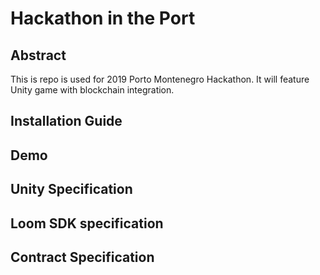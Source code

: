 # Hackathon in the Port

## Abstract

This is repo is used for 2019 Porto Montenegro Hackathon. It will feature Unity game with blockchain integration.

## Installation Guide

## Demo 

## Unity Specification

## Loom SDK specification

## Contract Specification
